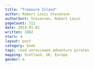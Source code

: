```yaml
---
title: "Treasure Island"
author: Robert Louis Stevenson
authorSort: Stevenson, Robert Louis
pageCount: 311
date: 2014-01-01
written: 1882
stars: 4
layout: post
category: book
tags: read unreviewed adventure pirates
mapping: Scotland, UK, Europe
gender: m
---
```

